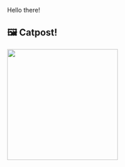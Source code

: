 Hello there!



## 🖼️ Catpost!

<sub>
    <img src="https://cdn2.thecatapi.com/images/cpj.gif" height="256">
</sub>

